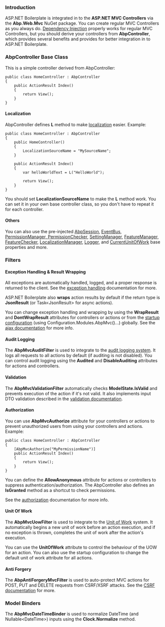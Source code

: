 ### Introduction

ASP.NET Boilerplate is integrated in to the **ASP.NET MVC Controllers** via
the **Abp.Web.Mvc** NuGet package. You can create regular MVC Controllers as
you always do. [Dependency
Injection](/Pages/Documents/Dependency-Injection) properly works for
regular MVC Controllers, but you should derive your controllers from
**AbpController**, which provides several benefits and provides for better integration
in to ASP.NET Boilerplate.

### AbpController Base Class

This is a simple controller derived from AbpController:

    public class HomeController : AbpController
    {
        public ActionResult Index()
        {
            return View();
        }
    }
                

#### Localization

AbpController defines **L** method to make
[localization](/Pages/Documents/Localization) easier. Example:

    public class HomeController : AbpController
    {
        public HomeController()
        {
            LocalizationSourceName = "MySourceName";
        }

        public ActionResult Index()
        {
            var helloWorldText = L("HelloWorld");

            return View();
        }
    }

You should set **LocalizationSourceName** to make the **L** method work.
You can set it in your own base controller class, so you don't have to repeat it for each
controller.

#### Others

You can also use the pre-injected
[AbpSession](/Pages/Documents/Abp-Session),
[EventBus](/Pages/Documents/EventBus-Domain-Events), [PermissionManager,
PermissionChecker](/Pages/Documents/Authorization),
[SettingManager](/Pages/Documents/Setting-Management), [FeatureManager,
FeatureChecker](/Pages/Documents/Feature-Management),
[LocalizationManager](/Pages/Documents/Localization),
[Logger](/Pages/Documents/Logging), and
[CurrentUnitOfWork](/Pages/Documents/Unit-Of-Work) base properties and
more.

### Filters

#### Exception Handling & Result Wrapping

All exceptions are automatically handled, logged, and a proper response
is returned to the client. See the [exception
handling](/Pages/Documents/Handling-Exceptions) documentation for more.

ASP.NET Boilerplate also **wraps** action results by default if the return
type is **JsonResult** (or Task&lt;JsonResult&gt; for async actions).

You can change exception handling and wrapping by using the **WrapResult**
and **DontWrapResult** attributes for controllers or actions or from the
[startup configuration](Startup-Configuration.md) (using
Configuration.Modules.AbpMvc()...) globally. See the [ajax
documentation](/Pages/Documents/Javascript-API/AJAX) for more info.

#### Audit Logging

The **AbpMvcAuditFilter** is used to integrate to the [audit logging
system](Audit-Logging.md). It logs all requests to all actions by
default (if auditing is not disabled). You can control audit logging
using the **Audited** and **DisableAuditing** attributes for actions and
controllers.

#### Validation

The **AbpMvcValidationFilter** automatically checks **ModelState.IsValid**
and prevents execution of the action if it's not valid. It also implements
input DTO validation described in the [validation
documentation](Validating-Data-Transfer-Objects.md).

#### Authorization

You can use **AbpMvcAuthorize** attribute for your controllers or
actions to prevent unauthorized users from using your controllers and
actions. Example:

    public class HomeController : AbpController
    {
        [AbpMvcAuthorize("MyPermissionName")]
        public ActionResult Index()
        {
            return View();
        }
    }

You can define the **AllowAnonymous** attribute for actions or controllers
to suppress authentication/authorization. The AbpController also defines an
**IsGranted** method as a shortcut to check permissions.

See the [authorization](/Pages/Documents/Authorization) documentation for
more info.

#### Unit Of Work

The **AbpMvcUowFilter** is used to integrate to the [Unit of
Work](Unit-Of-Work.md) system. It automatically begins a new unit of
work before an action execution, and if no exception is thrown, completes the unit of work 
after the action's execution.

You can use the **UnitOfWork** attribute to control the behaviour of the UOW for an
action. You can also use the startup configuration to change the default unit of
work attribute for all actions.

#### Anti Forgery

The **AbpAntiForgeryMvcFilter** is used to auto-protect MVC actions for
POST, PUT and DELETE requests from CSRF/XSRF attacks. See the [CSRF
documentation](XSRF-CSRF-Protection.md) for more.

### Model Binders

The **AbpMvcDateTimeBinder** is used to normalize DateTime (and
Nullable&lt;DateTime&gt;) inputs using the **Clock.Normalize** method.
